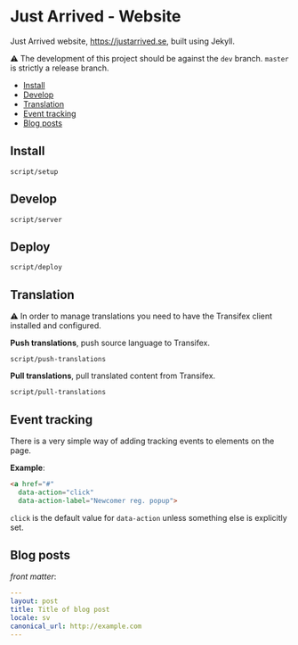 # Just Arrived - Website

Just Arrived website, https://justarrived.se, built using Jekyll.

:warning: The development of this project should be against the `dev` branch. `master` is strictly a release branch.

* [Install](#install)
* [Develop](#develop)
* [Translation](#translation)
* [Event tracking](#event-tracking)
* [Blog posts](#blog-posts)

## Install

```
script/setup
```

## Develop

```
script/server
```

## Deploy

```
script/deploy
```

## Translation

:warning: In order to manage translations you need to have the Transifex client installed and configured.

__Push translations__, push source language to Transifex.

```
script/push-translations
```

__Pull translations__, pull translated content from Transifex.

```
script/pull-translations
```

## Event tracking

There is a very simple way of adding tracking events to elements on the page.

__Example__:

```html
<a href="#"
  data-action="click"
  data-action-label="Newcomer reg. popup">
```

`click` is the default value for `data-action` unless something else is explicitly set.


## Blog posts

_front matter_:

```YAML
---
layout: post
title: Title of blog post
locale: sv
canonical_url: http://example.com
---
```

